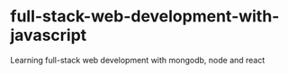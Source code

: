 # full-stack-web-development-with-javascript
 Learning full-stack web development with mongodb, node and react
